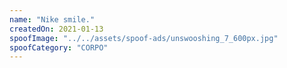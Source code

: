 ```yaml
---
name: "Nike smile."
createdOn: 2021-01-13
spoofImage: "../../assets/spoof-ads/unswooshing_7_600px.jpg"
spoofCategory: "CORPO"
---
```

